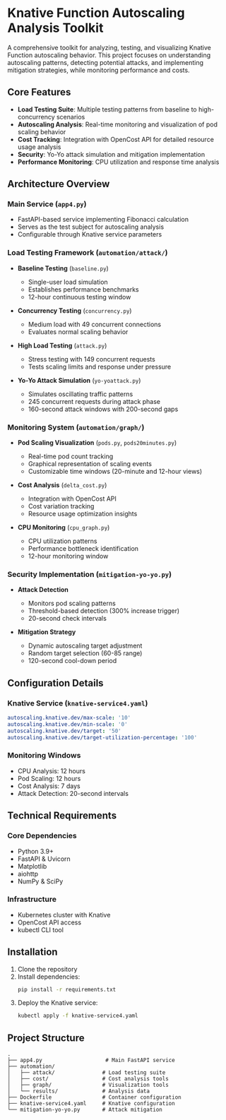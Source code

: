 # Knative Function Autoscaling Analysis Toolkit

A comprehensive toolkit for analyzing, testing, and visualizing Knative Function autoscaling behavior. This project focuses on understanding autoscaling patterns, detecting potential attacks, and implementing mitigation strategies, while monitoring performance and costs.

## Core Features

- **Load Testing Suite**: Multiple testing patterns from baseline to high-concurrency scenarios
- **Autoscaling Analysis**: Real-time monitoring and visualization of pod scaling behavior
- **Cost Tracking**: Integration with OpenCost API for detailed resource usage analysis
- **Security**: Yo-Yo attack simulation and mitigation implementation
- **Performance Monitoring**: CPU utilization and response time analysis

## Architecture Overview

### Main Service (`app4.py`)
- FastAPI-based service implementing Fibonacci calculation
- Serves as the test subject for autoscaling analysis
- Configurable through Knative service parameters

### Load Testing Framework (`automation/attack/`)
- **Baseline Testing** (`baseline.py`)
  - Single-user load simulation
  - Establishes performance benchmarks
  - 12-hour continuous testing window

- **Concurrency Testing** (`concurrency.py`)
  - Medium load with 49 concurrent connections
  - Evaluates normal scaling behavior

- **High Load Testing** (`attack.py`)
  - Stress testing with 149 concurrent requests
  - Tests scaling limits and response under pressure

- **Yo-Yo Attack Simulation** (`yo-yoattack.py`)
  - Simulates oscillating traffic patterns
  - 245 concurrent requests during attack phase
  - 160-second attack windows with 200-second gaps

### Monitoring System (`automation/graph/`)
- **Pod Scaling Visualization** (`pods.py`, `pods20minutes.py`)
  - Real-time pod count tracking
  - Graphical representation of scaling events
  - Customizable time windows (20-minute and 12-hour views)

- **Cost Analysis** (`delta_cost.py`)
  - Integration with OpenCost API
  - Cost variation tracking
  - Resource usage optimization insights

- **CPU Monitoring** (`cpu_graph.py`)
  - CPU utilization patterns
  - Performance bottleneck identification
  - 12-hour monitoring window

### Security Implementation (`mitigation-yo-yo.py`)
- **Attack Detection**
  - Monitors pod scaling patterns
  - Threshold-based detection (300% increase trigger)
  - 20-second check intervals

- **Mitigation Strategy**
  - Dynamic autoscaling target adjustment
  - Random target selection (60-85 range)
  - 120-second cool-down period

## Configuration Details

### Knative Service (`knative-service4.yaml`)
```yaml
autoscaling.knative.dev/max-scale: '10'
autoscaling.knative.dev/min-scale: '0'
autoscaling.knative.dev/target: '50'
autoscaling.knative.dev/target-utilization-percentage: '100'
```

### Monitoring Windows
- CPU Analysis: 12 hours
- Pod Scaling: 12 hours
- Cost Analysis: 7 days
- Attack Detection: 20-second intervals

## Technical Requirements

### Core Dependencies
- Python 3.9+
- FastAPI & Uvicorn
- Matplotlib
- aiohttp
- NumPy & SciPy

### Infrastructure
- Kubernetes cluster with Knative
- OpenCost API access
- kubectl CLI tool

## Installation

1. Clone the repository
2. Install dependencies:
   ```bash
   pip install -r requirements.txt
   ```
3. Deploy the Knative service:
   ```bash
   kubectl apply -f knative-service4.yaml
   ```

## Project Structure
```
.
├── app4.py                    # Main FastAPI service
├── automation/
│   ├── attack/               # Load testing suite
│   ├── cost/                 # Cost analysis tools
│   ├── graph/                # Visualization tools
│   └── results/              # Analysis data
├── Dockerfile                # Container configuration
├── knative-service4.yaml     # Knative configuration
└── mitigation-yo-yo.py       # Attack mitigation
```


